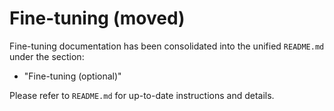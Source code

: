 # Fine-tuning (moved)

Fine-tuning documentation has been consolidated into the unified `README.md` under the section:

- "Fine-tuning (optional)"

Please refer to `README.md` for up-to-date instructions and details.
